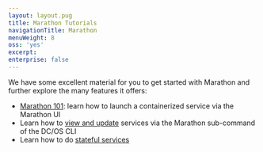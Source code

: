 ```yaml
---
layout: layout.pug
title: Marathon Tutorials
navigationTitle: Marathon
menuWeight: 8
oss: 'yes'
excerpt:
enterprise: false
---
```


We have some excellent material for you to get started with Marathon and further explore the many features it offers:

- [Marathon 101](/docs/1.7/usage/tutorials/marathon/marathon101/): learn how to launch a containerized service via the Marathon UI
- Learn how to [view and update](/docs/1.7/usage/tutorials/marathon/inline-update/) services via the Marathon sub-command of the DC/OS CLI
- Learn how to do [stateful services](/docs/1.7/usage/tutorials/marathon/stateful-services/)
